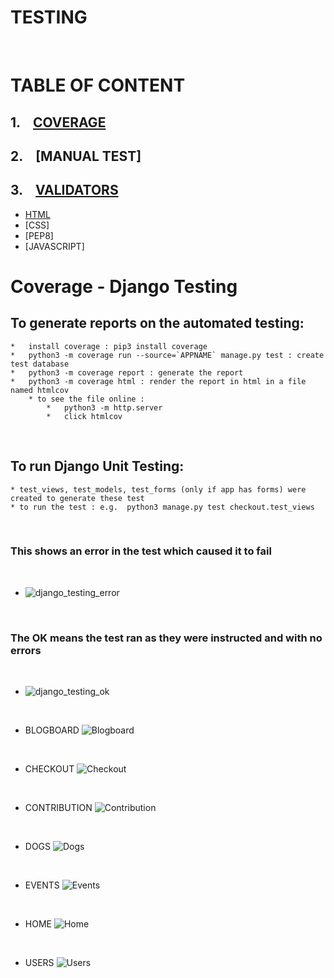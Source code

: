 # TESTING 

<p>&nbsp;</p>

# TABLE OF CONTENT
## 1.&nbsp;&nbsp;&nbsp;&nbsp;[COVERAGE](#coverage_-_django_testing)
## 2.&nbsp;&nbsp;&nbsp;&nbsp;[MANUAL TEST]
## 3.&nbsp;&nbsp;&nbsp;&nbsp;[VALIDATORS]()
* [HTML](#something)
* [CSS]
* [PEP8]
* [JAVASCRIPT]






# Coverage - Django Testing
## To generate reports on the automated testing:
    *   install coverage : pip3 install coverage
    *   python3 -m coverage run --source=`APPNAME` manage.py test : create test database
    *   python3 -m coverage report : generate the report
    *   python3 -m coverage html : render the report in html in a file named htmlcov
        * to see the file online : 
            *   python3 -m http.server
            *   click htmlcov
<p>&nbsp;</p>

## To run Django Unit Testing:
    * test_views, test_models, test_forms (only if app has forms) were created to generate these test
    * to run the test : e.g.  python3 manage.py test checkout.test_views
 <p>&nbsp;</p>

### **This shows an error in the test which caused it to fail**
<p>&nbsp;</p>

*   ![django_testing_error](README_images/django_testing_error.png)
<p>&nbsp;</p>

### **The OK means the test ran as they were instructed and with no errors**
<p>&nbsp;</p>

*   ![django_testing_ok](README_images/django_testing_ok.png)

<p>&nbsp;</p>

* BLOGBOARD
![Blogboard](README_images/coverage_report_blogboard.png)

<p>&nbsp;</p>

* CHECKOUT
![Checkout](README_images/coverage_report_checkout.png)

<p>&nbsp;</p>

* CONTRIBUTION
![Contribution](README_images/coverage_report_contribution.png)

<p>&nbsp;</p>

* DOGS
![Dogs](README_images/coverage_report_dogs.png)

<p>&nbsp;</p>

* EVENTS
![Events](README_images/coverage_report_events.png)

<p>&nbsp;</p>

* HOME
![Home](README_images/coverage_report_home.png)

<p>&nbsp;</p>

* USERS
![Users](README_images/coverage_report_users.png)

<p>&nbsp;</p>

